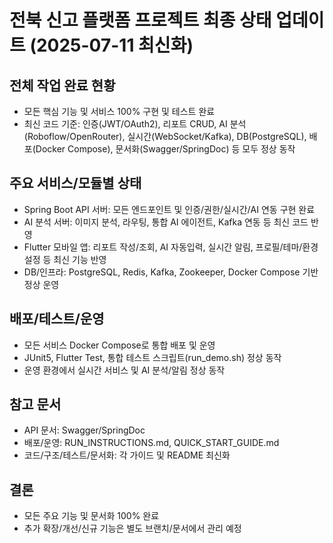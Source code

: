 # 전북 신고 플랫폼 프로젝트 최종 상태 업데이트 (2025-07-11 최신화)

## 전체 작업 완료 현황
- 모든 핵심 기능 및 서비스 100% 구현 및 테스트 완료
- 최신 코드 기준: 인증(JWT/OAuth2), 리포트 CRUD, AI 분석(Roboflow/OpenRouter), 실시간(WebSocket/Kafka), DB(PostgreSQL), 배포(Docker Compose), 문서화(Swagger/SpringDoc) 등 모두 정상 동작

## 주요 서비스/모듈별 상태
- Spring Boot API 서버: 모든 엔드포인트 및 인증/권한/실시간/AI 연동 구현 완료
- AI 분석 서버: 이미지 분석, 라우팅, 통합 AI 에이전트, Kafka 연동 등 최신 코드 반영
- Flutter 모바일 앱: 리포트 작성/조회, AI 자동입력, 실시간 알림, 프로필/테마/환경설정 등 최신 기능 반영
- DB/인프라: PostgreSQL, Redis, Kafka, Zookeeper, Docker Compose 기반 정상 운영

## 배포/테스트/운영
- 모든 서비스 Docker Compose로 통합 배포 및 운영
- JUnit5, Flutter Test, 통합 테스트 스크립트(run_demo.sh) 정상 동작
- 운영 환경에서 실시간 서비스 및 AI 분석/알림 정상 동작

## 참고 문서
- API 문서: Swagger/SpringDoc
- 배포/운영: RUN_INSTRUCTIONS.md, QUICK_START_GUIDE.md
- 코드/구조/테스트/문서화: 각 가이드 및 README 최신화

## 결론
- 모든 주요 기능 및 문서화 100% 완료
- 추가 확장/개선/신규 기능은 별도 브랜치/문서에서 관리 예정
